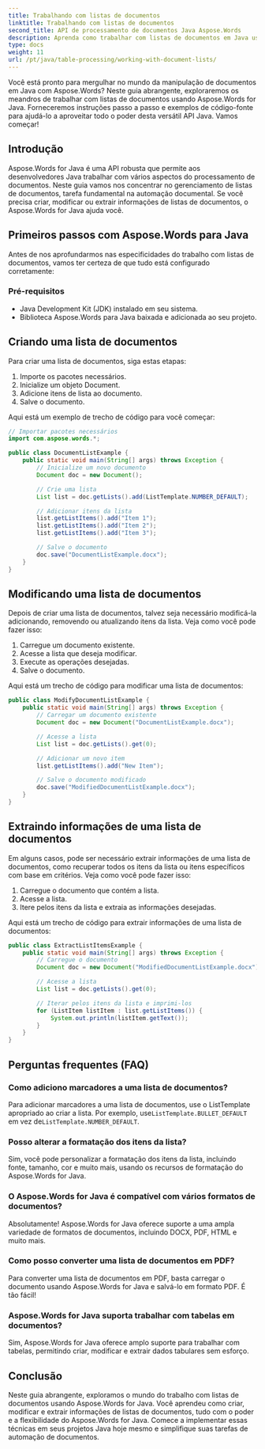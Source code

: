 ```yaml
---
title: Trabalhando com listas de documentos
linktitle: Trabalhando com listas de documentos
second_title: API de processamento de documentos Java Aspose.Words
description: Aprenda como trabalhar com listas de documentos em Java usando Aspose.Words for Java. Este guia passo a passo inclui exemplos de código-fonte para manipulação eficiente de documentos.
type: docs
weight: 11
url: /pt/java/table-processing/working-with-document-lists/
---
```


Você está pronto para mergulhar no mundo da manipulação de documentos em Java com Aspose.Words? Neste guia abrangente, exploraremos os meandros de trabalhar com listas de documentos usando Aspose.Words for Java. Forneceremos instruções passo a passo e exemplos de código-fonte para ajudá-lo a aproveitar todo o poder desta versátil API Java. Vamos começar!

## Introdução

Aspose.Words for Java é uma API robusta que permite aos desenvolvedores Java trabalhar com vários aspectos do processamento de documentos. Neste guia vamos nos concentrar no gerenciamento de listas de documentos, tarefa fundamental na automação documental. Se você precisa criar, modificar ou extrair informações de listas de documentos, o Aspose.Words for Java ajuda você.

## Primeiros passos com Aspose.Words para Java

Antes de nos aprofundarmos nas especificidades do trabalho com listas de documentos, vamos ter certeza de que tudo está configurado corretamente:

### Pré-requisitos

- Java Development Kit (JDK) instalado em seu sistema.
- Biblioteca Aspose.Words para Java baixada e adicionada ao seu projeto.

## Criando uma lista de documentos

Para criar uma lista de documentos, siga estas etapas:

1. Importe os pacotes necessários.
2. Inicialize um objeto Document.
3. Adicione itens de lista ao documento.
4. Salve o documento.

Aqui está um exemplo de trecho de código para você começar:

```java
// Importar pacotes necessários
import com.aspose.words.*;

public class DocumentListExample {
    public static void main(String[] args) throws Exception {
        // Inicialize um novo documento
        Document doc = new Document();

        // Crie uma lista
        List list = doc.getLists().add(ListTemplate.NUMBER_DEFAULT);

        // Adicionar itens da lista
        list.getListItems().add("Item 1");
        list.getListItems().add("Item 2");
        list.getListItems().add("Item 3");

        // Salve o documento
        doc.save("DocumentListExample.docx");
    }
}
```

## Modificando uma lista de documentos

Depois de criar uma lista de documentos, talvez seja necessário modificá-la adicionando, removendo ou atualizando itens da lista. Veja como você pode fazer isso:

1. Carregue um documento existente.
2. Acesse a lista que deseja modificar.
3. Execute as operações desejadas.
4. Salve o documento.

Aqui está um trecho de código para modificar uma lista de documentos:

```java
public class ModifyDocumentListExample {
    public static void main(String[] args) throws Exception {
        // Carregar um documento existente
        Document doc = new Document("DocumentListExample.docx");

        // Acesse a lista
        List list = doc.getLists().get(0);

        // Adicionar um novo item
        list.getListItems().add("New Item");

        // Salve o documento modificado
        doc.save("ModifiedDocumentListExample.docx");
    }
}
```

## Extraindo informações de uma lista de documentos

Em alguns casos, pode ser necessário extrair informações de uma lista de documentos, como recuperar todos os itens da lista ou itens específicos com base em critérios. Veja como você pode fazer isso:

1. Carregue o documento que contém a lista.
2. Acesse a lista.
3. Itere pelos itens da lista e extraia as informações desejadas.

Aqui está um trecho de código para extrair informações de uma lista de documentos:

```java
public class ExtractListItemsExample {
    public static void main(String[] args) throws Exception {
        // Carregue o documento
        Document doc = new Document("ModifiedDocumentListExample.docx");

        // Acesse a lista
        List list = doc.getLists().get(0);

        // Iterar pelos itens da lista e imprimi-los
        for (ListItem listItem : list.getListItems()) {
            System.out.println(listItem.getText());
        }
    }
}
```

## Perguntas frequentes (FAQ)

### Como adiciono marcadores a uma lista de documentos?
 Para adicionar marcadores a uma lista de documentos, use o ListTemplate apropriado ao criar a lista. Por exemplo, use`ListTemplate.BULLET_DEFAULT` em vez de`ListTemplate.NUMBER_DEFAULT`.

### Posso alterar a formatação dos itens da lista?
Sim, você pode personalizar a formatação dos itens da lista, incluindo fonte, tamanho, cor e muito mais, usando os recursos de formatação do Aspose.Words for Java.

### O Aspose.Words for Java é compatível com vários formatos de documentos?
Absolutamente! Aspose.Words for Java oferece suporte a uma ampla variedade de formatos de documentos, incluindo DOCX, PDF, HTML e muito mais.

### Como posso converter uma lista de documentos em PDF?
Para converter uma lista de documentos em PDF, basta carregar o documento usando Aspose.Words for Java e salvá-lo em formato PDF. É tão fácil!

### Aspose.Words for Java suporta trabalhar com tabelas em documentos?
Sim, Aspose.Words for Java oferece amplo suporte para trabalhar com tabelas, permitindo criar, modificar e extrair dados tabulares sem esforço.

## Conclusão

Neste guia abrangente, exploramos o mundo do trabalho com listas de documentos usando Aspose.Words for Java. Você aprendeu como criar, modificar e extrair informações de listas de documentos, tudo com o poder e a flexibilidade do Aspose.Words for Java. Comece a implementar essas técnicas em seus projetos Java hoje mesmo e simplifique suas tarefas de automação de documentos.